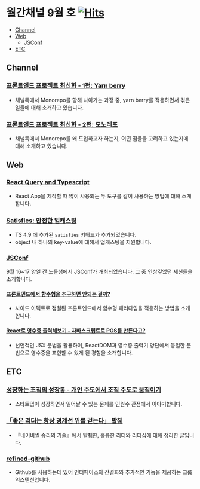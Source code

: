 # 월간채널 9월 호 [![Hits](https://hits.seeyoufarm.com/api/count/incr/badge.svg?url=https%3A%2F%2Fgithub.com%2Fchannel-io%2Fmonthly-channel%2Fblob%2Fmain%2Fissues%2F2022-09.md&count_bg=%2379C83D&title_bg=%23555555&icon=&icon_color=%23E7E7E7&title=hits&edge_flat=false)](https://hits.seeyoufarm.com)

- [Channel](#Channel)
- [Web](#Web)
  - [JSConf](#JSConf)
- [ETC](#ETC)

## Channel

### [프론트엔드 프로젝트 최신화 - 1편: Yarn berry](https://channel.io/ko/blog/frontend_yarnberry)
- 채널톡에서 Monorepo를 향해 나아가는 과정 중, yarn berry를 적용하면서 겪은 일들에 대해 소개하고 있습니다.

### [프론트엔드 프로젝트 최신화 - 2편: 모노레포](https://channel.io/ko/blog/monorepo-in-operation)
- 채널톡에서 Monorepo를 왜 도입하고자 하는지, 어떤 점들을 고려하고 있는지에 대해 소개하고 있습니다.

## Web

### [React Query and Typescript](https://tkdodo.eu/blog/react-query-and-type-script)
- React App을 제작할 때 많이 사용되는 두 도구를 같이 사용하는 방법에 대해 소개합니다.

### [Satisfies: 안전한 업캐스팅](https://news.hada.io/topic?id=7395)
- TS 4.9 에 추가된 `satisfies` 키워드가 추가되었습니다.
- object 내 하나의 key-value에 대해서 업캐스팅을 지원합니다.

### [JSConf](https://2022.jsconf.kr/en)
9월 16~17 양일 간 노들섬에서 JSConf가 개최되었습니다. 그 중 인상깊었던 세션들을 소개합니다.

#### [프론트엔드에서 함수형을 추구하면 안되는 걸까?](https://moonlit-nougat-422445.netlify.app/1)
- 사이드 이펙트로 점철된 프론트엔드에서 함수형 패러다임을 적용하는 방법을 소개합니다.

#### [React로 영수증 출력해보기 - 자바스크립트로 POS를 만든다고?](https://slides.com/seokjume/react-thermal-print)
- 선언적인 JSX 문법을 활용하여, ReactDOM과 영수증 출력기 양단에서 동일한 문법으로 영수증을 표현할 수 있게 된 경험을 소개합니다.

## ETC

### [성장하는 조직의 성장통 - 개인 주도에서 조직 주도로 움직이기](https://m.facebook.com/story.php?story_fbid=pfbid02GajXgLFT8eabu8jRqHvxrKqUbYy9ZzJLAiS4sRjzLc1bwdmsPwSQAxWNjQ6AoU9Fl&id=1126437392)
- 스타트업이 성장하면서 일어날 수 있는 문제를 인원수 관점에서 이야기합니다.

### [「좋은 리더는 항상 경계선 위를 걷는다」 발췌](https://ahnheejong.name/articles/good-leader-navy-seals/)
- 『네이비씰 승리의 기술』에서 발췌한, 훌륭한 리더와 리더십에 대해 정리한 글입니다.

### [refined-github](https://github.com/refined-github/refined-github)
- Github를 사용하는데 있어 인터페이스의 간결화와 추가적인 기능을 제공하는 크롬 익스텐션입니다.